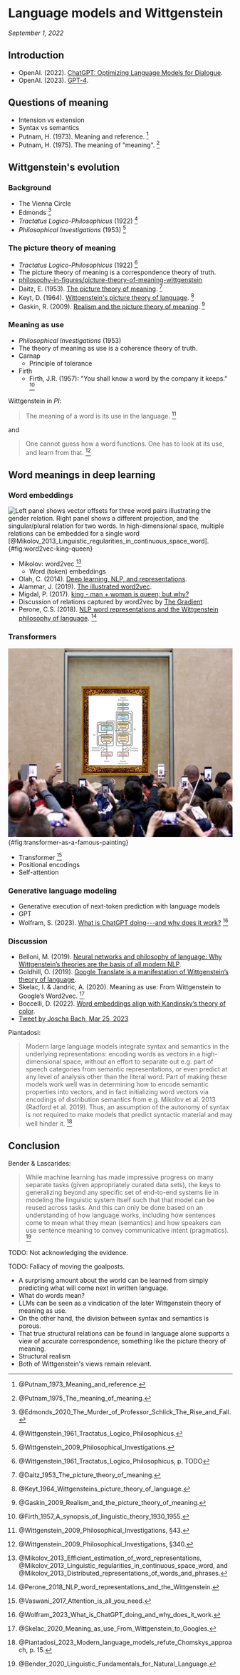 Language models and Wittgenstein
===============================================================================

*September 1, 2022*


<!-- PAGETOC -->


Introduction
-------------------------------------------------------------------------------

-   OpenAI. (2022). [ChatGPT: Optimizing Language Models for Dialogue](https://openai.com/blog/chatgpt).
-   OpenAI. (2023). [GPT-4](https://openai.com/research/gpt-4).


Questions of meaning
-------------------------------------------------------------------------------

-   Intension vs extension
-   Syntax vs semantics
-   Putnam, H. (1973). Meaning and reference. [^Putnam1973]
-   Putnam, H. (1975). The meaning of "meaning". [^Putnam1975]

[^Putnam1973]: @Putnam_1973_Meaning_and_reference\.
[^Putnam1975]: @Putnam_1975_The_meaning_of_meaning\.


Wittgenstein's evolution
-------------------------------------------------------------------------------

### Background

-   The Vienna Circle
-   Edmonds [^Edmonds2020]
-   *Tractatus Logico-Philosophicus* (1922) [^Tractatus]
-   *Philosophical Investigations* (1953) [^PhilosophicalInvestigations]

[^Edmonds2020]: @Edmonds_2020_The_Murder_of_Professor_Schlick_The_Rise_and_Fall\.
[^PhilosophicalInvestigations]: @Wittgenstein_2009_Philosophical_Investigations\.
[^Tractatus]: @Wittgenstein_1961_Tractatus_Logico_Philosophicus\.


### The picture theory of meaning

-   *Tractatus Logico-Philosophicus* (1922) [^Wittgenstein1961pTODO]
-   The picture theory of meaning is a correspondence theory of truth.
-   [philosophy-in-figures/picture-theory-of-meaning-wittgenstein](https://philosophy-in-figures.tumblr.com/post/179388014391/picture-theory-of-meaning-wittgenstein)
-   Daitz, E. (1953). [The picture theory of meaning](https://www.jstor.org/stable/2251383). [^Daitz1953]
-   Keyt, D. (1964). [Wittgenstein's picture theory of language](https://www.jstor.org/stable/2183303). [^Keyt1964]
-   Gaskin, R. (2009). [Realism and the picture theory of meaning](https://www.jstor.org/stable/43154543). [^Gaskin2009]

[^Wittgenstein1961pTODO]: @Wittgenstein_1961_Tractatus_Logico_Philosophicus\, p. TODO
[^Daitz1953]: @Daitz_1953_The_picture_theory_of_meaning\.
[^Keyt1964]: @Keyt_1964_Wittgensteins_picture_theory_of_language\.
[^Gaskin2009]: @Gaskin_2009_Realism_and_the_picture_theory_of_meaning\.


### Meaning as use

-   *Philosophical Investigations* (1953)
-   The theory of meaning as use is a coherence theory of truth.
-   Carnap
    -   Principle of tolerance
-   Firth
    -   Firth, J.R. (1957): "You shall know a word by the company it keeps." [^Firth1957]

Wittgenstein in *PI*:

>   The meaning of a word is its use in the language. [^Wittgenstein2009Sec43]

and

>   One cannot guess how a word functions.
>   One has to look at its use, and learn from that. [^Wittgenstein2009Sec340]

[^Firth1957]: @Firth_1957_A_synopsis_of_linguistic_theory_1930_1955\.
[^Wittgenstein2009Sec43]: @Wittgenstein_2009_Philosophical_Investigations\, &sect;43.
[^Wittgenstein2009Sec340]: @Wittgenstein_2009_Philosophical_Investigations\, &sect;340.


Word meanings in deep learning
-------------------------------------------------------------------------------

### Word embeddings

![Left panel shows vector offsets for three word
    pairs illustrating the gender relation. Right panel shows
    a different projection, and the singular/plural relation for
    two words. In high-dimensional space, multiple relations
    can be embedded for a single word
    [@Mikolov_2013_Linguistic_regularities_in_continuous_space_word].
    ](img/word2vec-king-queen.png){#fig:word2vec-king-queen}

-   Mikolov: word2vec [^Mikolov2013]
    -   Word (token) embeddings
-   Olah, C. (2014). [Deep learning, NLP, and representations](https://colah.github.io/posts/2014-07-NLP-RNNs-Representations/).
-   Alammar, J. (2019). [The illustrated word2vec](https://jalammar.github.io/illustrated-word2vec/).
-   Migdal, P. (2017). [king - man + woman is queen; but why?](https://p.migdal.pl/2017/01/06/king-man-woman-queen-why.html)
-   Discussion of relations captured by word2vec by [The Gradient](https://thegradient.pub/nlp-imagenet/)
-   Perone, C.S. (2018). [NLP word representations and the Wittgenstein philosophy of language](http://blog.christianperone.com/2018/05/nlp-word-representations-and-the-wittgenstein-philosophy-of-language/). [^Perone2018]


[^Mikolov2013]: @Mikolov_2013_Efficient_estimation_of_word_representations\,
    @Mikolov_2013_Linguistic_regularities_in_continuous_space_word\, and
    @Mikolov_2013_Distributed_representations_of_words_and_phrases\.
[^Perone2018]: @Perone_2018_NLP_word_representations_and_the_Wittgenstein\.


### Transformers

![Meme about the fame of the transformer network architecture (source: [&commat;mishig25](https://twitter.com/mishig25/status/1549859201207484417)).](img/transformer-as-a-famous-painting.jpg){#fig:transformer-as-a-famous-painting}

-   Transformer [^Vaswani2017]
-   Positional encodings
-   Self-attention

[^Vaswani2017]: @Vaswani_2017_Attention_is_all_you_need\.


### Generative language modeling

-   Generative execution of next-token prediction with language models
-   GPT
-   Wolfram, S. (2023). [What is ChatGPT doing---and why does it work?](https://writings.stephenwolfram.com/2023/02/what-is-chatgpt-doing-and-why-does-it-work/) [^Wolfram2023]

[^Wolfram2023]: @Wolfram_2023_What_is_ChatGPT_doing_and_why_does_it_work\.


### Discussion

-   Belloni, M. (2019). [Neural networks and philosophy of language: Why Wittgenstein’s theories are the basis of all modern NLP](https://towardsdatascience.com/neural-networks-and-philosophy-of-language-31c34c0796da).
-   Goldhill, O. (2019). [Google Translate is a manifestation of Wittgenstein’s theory of language](https://qz.com/1549212/google-translate-is-a-manifestation-of-wittgensteins-theory-of-language).
-   Skelac, I. & Jandric, A. (2020). Meaning as use: From Wittgenstein to Google’s Word2vec. [^Skelac2020]
-   Boccelli, D. (2022). [Word embeddings align with Kandinsky’s theory of color](https://towardsdatascience.com/word-embeddings-align-with-kandinskys-theory-of-color-26288b864834).
-   [Tweet by Joscha Bach, Mar 25, 2023](https://twitter.com/Plinz/status/1639629419881873410)

Piantadosi:

>   Modern large language models integrate syntax and semantics in the underlying
>   representations: encoding words as vectors in a high-dimensional space,
>   without an effort to separate out e.g. part of speech categories from semantic
>   representations, or even predict at any level of analysis other than the literal
>   word. Part of making these models work well was in determining how to encode
>   semantic properties into vectors, and in fact initializing word vectors via
>   encodings of distribution semantics from e.g. Mikolov et al. 2013 (Radford et al. 2019).
>   Thus, an assumption of the autonomy of syntax is not required to make models
>   that predict syntactic material and may well hinder it. [^Piantadosi2023p15]

[^Piantadosi2023p15]: @Piantadosi_2023_Modern_language_models_refute_Chomskys_approach\, p. 15.
[^Skelac2020]: @Skelac_2020_Meaning_as_use_From_Wittgenstein_to_Googles\.


Conclusion
-------------------------------------------------------------------------------

Bender & Lascarides:

>   While machine learning has made impressive progress
>   on many separate tasks (given appropriately curated data sets), the keys to generalizing beyond
>   any specific set of end-to-end systems lie in modeling the linguistic system itself such that that
>   model can be reused across tasks. And this can only be done based on an understanding of how
>   language works, including how sentences come to mean what they mean (semantics) and how
>   speakers can use sentence meaning to convey communicative intent (pragmatics). [^Bender2020]

TODO: Not acknowledging the evidence.

TODO: Fallacy of moving the goalposts.

-   A surprising amount about the world can be learned from simply predicting what will come next in written language.
-   What do words mean?
-   LLMs can be seen as a vindication of the later Wittgenstein theory of meaning as use.
-   On the other hand, the division between syntax and semantics is porous.
-   That true structural relations can be found in language alone supports a view of accurate correspondence,
    something like the picture theory of meaning.
-   Structural realism
-   Both of Wittgenstein's views remain relevant.

[^Bender2020]: @Bender_2020_Linguistic_Fundamentals_for_Natural_Language\.


<!-- REFERENCES -->
